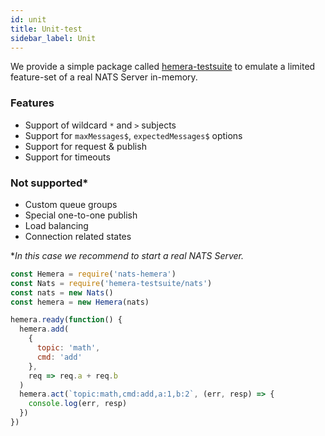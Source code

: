 ```yaml
---
id: unit
title: Unit-test
sidebar_label: Unit
---
```


We provide a simple package called [hemera-testsuite](https://github.com/hemerajs/hemera-testsuite) to emulate a limited feature-set of a real NATS Server in-memory.

### Features

- Support of wildcard `*` and `>` subjects
- Support for `maxMessages$`, `expectedMessages$` options
- Support for request & publish
- Support for timeouts

### Not supported*

- Custom queue groups
- Special one-to-one publish
- Load balancing
- Connection related states

\**In this case we recommend to start a real NATS Server.*

```js
const Hemera = require('nats-hemera')
const Nats = require('hemera-testsuite/nats')
const nats = new Nats()
const hemera = new Hemera(nats)

hemera.ready(function() {
  hemera.add(
    {
      topic: 'math',
      cmd: 'add'
    },
    req => req.a + req.b
  )
  hemera.act(`topic:math,cmd:add,a:1,b:2`, (err, resp) => {
    console.log(err, resp)
  })
})
```
